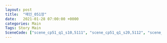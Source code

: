 ```yaml
---
layout: post
title:  "메인_051장"
date:   2021-01-28 07:00:00 +0000
categories: Main
Tags: Story Main
SceneCode: ["scene_cp51_q1_s10,5111", "scene_cp51_q1_s20,5112", "scene_cp51_q2_s10,5121", "scene_cp51_q2_s20,5122", "scene_cp51_q3_s10,5131", "scene_cp51_q3_s20,5132", "scene_cp51_q4_s20,5141", "scene_cp51_q4_s30,5142"]
---
```

